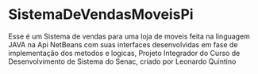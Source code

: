 # SistemaDeVendasMoveisPi
 Esse é um Sistema de vendas para uma loja de moveis feita na linguagem JAVA na Api NetBeans com suas interfaces desenvolvidas em fase de implementação dos metodos e logicas, Projeto Integrador do Curso de Desenvolvimento de Sistema do Senac, criado por Leonardo Quintino 
